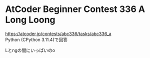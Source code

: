 # AtCoder Beginner Contest 336 A Long Loong  
https://atcoder.jp/contests/abc336/tasks/abc336_a  
Python (CPython 3.11.4)で回答  

Lとngの間にいっぱいのo

